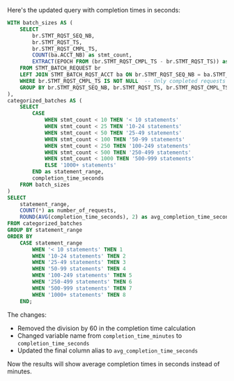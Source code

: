 Here's the updated query with completion times in seconds:

```sql
WITH batch_sizes AS (
    SELECT 
        br.STMT_RQST_SEQ_NB,
        br.STMT_RQST_TS,
        br.STMT_RQST_CMPL_TS,
        COUNT(ba.ACCT_NB) as stmt_count,
        EXTRACT(EPOCH FROM (br.STMT_RQST_CMPL_TS - br.STMT_RQST_TS)) as completion_time_seconds
    FROM STMT_BATCH_REQUEST br
    LEFT JOIN STMT_BATCH_RQST_ACCT ba ON br.STMT_RQST_SEQ_NB = ba.STMT_RQST_SEQ_NB
    WHERE br.STMT_RQST_CMPL_TS IS NOT NULL  -- Only completed requests
    GROUP BY br.STMT_RQST_SEQ_NB, br.STMT_RQST_TS, br.STMT_RQST_CMPL_TS
),
categorized_batches AS (
    SELECT 
        CASE 
            WHEN stmt_count < 10 THEN '< 10 statements'
            WHEN stmt_count < 25 THEN '10-24 statements'
            WHEN stmt_count < 50 THEN '25-49 statements'
            WHEN stmt_count < 100 THEN '50-99 statements'
            WHEN stmt_count < 250 THEN '100-249 statements'
            WHEN stmt_count < 500 THEN '250-499 statements'
            WHEN stmt_count < 1000 THEN '500-999 statements'
            ELSE '1000+ statements'
        END as statement_range,
        completion_time_seconds
    FROM batch_sizes
)
SELECT 
    statement_range,
    COUNT(*) as number_of_requests,
    ROUND(AVG(completion_time_seconds), 2) as avg_completion_time_seconds
FROM categorized_batches
GROUP BY statement_range
ORDER BY 
    CASE statement_range
        WHEN '< 10 statements' THEN 1
        WHEN '10-24 statements' THEN 2
        WHEN '25-49 statements' THEN 3
        WHEN '50-99 statements' THEN 4
        WHEN '100-249 statements' THEN 5
        WHEN '250-499 statements' THEN 6
        WHEN '500-999 statements' THEN 7
        WHEN '1000+ statements' THEN 8
    END;
```

The changes:
- Removed the division by 60 in the completion time calculation
- Changed variable name from `completion_time_minutes` to `completion_time_seconds`
- Updated the final column alias to `avg_completion_time_seconds`

Now the results will show average completion times in seconds instead of minutes.
